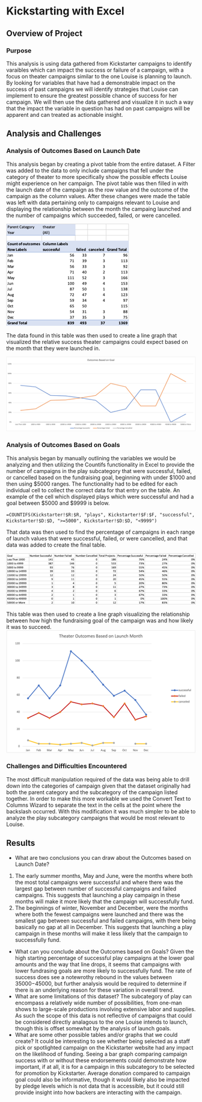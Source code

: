 # Kickstarting with Excel

## Overview of Project

### Purpose
This analysis is using data gathered from Kickstarter campaigns to identify varaibles which can impact the success or failure of a campaign, with a focus on theater campaigns similar to the one Louise is planning to launch. By looking for variables that have had a demonstrable impact on the success of past campaigns we will identify strategies that Louise can implement to ensure the greatest possible chance of success for her campaign. We will then use the data gathered and visualize it in such a way that the impact the variable in question has had on past campaigns will be apparent and can treated as actionable insight.
## Analysis and Challenges

### Analysis of Outcomes Based on Launch Date
This analysis began by creating a pivot table from the entire dataset. A Filter was added to the data to only include campaigns that fell under the category of theater to more specifically show the possible effects Louise might experience on her campaign. The pivot table was then filled in with the launch date of the campaign as the row value and the outcome of the campaign as the column values. After these changes were made the table was left with data pertaining only to campaigns relevant to Louise and displaying the relationship between the month the campaing launched and the number of campaigns which succeeded, failed, or were cancelled.

![Pivot table based on launch data and outcome of camapign](Launch_Pivot_Table.png)

The data found in this table was then used to create a line graph that visualized the relative success theater campaigns could expect based on the month that they were launched in.

![Chart showing project outcome based on goal](Outcomes_vs_Goals.png)

### Analysis of Outcomes Based on Goals
This analysis began by manually outlining the variables we would be analyzing and then utilizing the Countifs functionality in Excel to provide the number of campaigns in the play subcategory that were successful, failed, or cancelled based on the fundraising goal, beginning with under $1000 and then using $5000 ranges. The functionality had to be edited for each individual cell to collect the correct data for that entry on the table. An example of the cell which displayed plays which were successful and had a goal between $5000 and $9999 is below.
```
=COUNTIFS(Kickstarter!$R:$R, "plays", Kickstarter!$F:$F, "successful", Kickstarter!$D:$D, ">=5000", Kickstarter!$D:$D, "<9999")
```
That data was then used to find the percentage of campaigns in each range of launch values that were successful, failed, or were cancelled, and that data was added to create the final table.

![Table showing relationship between launch goal of play campaigns and outcome](Goals_Data_Table.png)

This table was then used to create a line graph visualizing the relationship between how high the fundraising goal of the campaign was and how likely it was to succeed.
![Chart showing project outcome based on launch date](Theater_Outcomes_vs_Launch.png)

### Challenges and Difficulties Encountered
The most difficult manipulation required of the data was being able to drill down into the categories of campaign given that the dataset originally had both the parent category and the subcategory of the campaign listed together. In order to make this more workable we used the Convert Text to Columns Wizard to separate the text in the cells at the point where the backslash occurred. With this modification it was much simpler to be able to analyze the play subcategory campaigns that would be most relevant to Louise.
## Results

- What are two conclusions you can draw about the Outcomes based on Launch Date?
1. The early summer months, May and June, were the months where both the most total campaigns were successful and where there was the largest gap between number of successful campaigns and failed campaigns. This suggests that launching a play campaign in these months will make it more likely that the campaign will successfully fund.
2. The beginnings of winter, November and December, were the months where both the fewest campaigns were launched and there was the smallest gap between successful and failed campaigns, with there being basically no gap at all in December. This suggests that launching a play campaign in these months will make it less likely that the campaign to successfully fund.
- What can you conclude about the Outcomes based on Goals?
Given the high starting percentage of successful play campaigns at the lower goal amounts and the way that line drops, it seems that campaigns with lower fundrasing goals are more likely to successfully fund. The rate of success does see a notewrothy rebound in the values between $35000-$45000, but further analysis would be required to determine if there is an underlying reason for these variation in overall trend.
- What are some limitations of this dataset?
The subcategory of play can encompass a relatively wide number of possibilities, from one-man shows to large-scale productions involving extensive labor and supplies. As such the scope of this data is not reflective of campaigns that could be considered directly analagous to the one Louise intends to launch, though this is offset somewhat by the analysis of launch goals.
- What are some other possible tables and/or graphs that we could create?
It could be interesting to see whether being selected as a staff pick or spotlighted campaign on the Kickstarter website had any impact on the likelihood of funding. Seeing a bar graph comparing campaign success with or without these endorsements could demonstrate how important, if at all, it is for a campaign in this subcategory to be selected for promotion by Kickstarter. Average donation compared to campaign goal could also be informative, though it would likely also be impacted by pledge levels which is not data that is accessible, but it could still provide insight into how backers are interacting with the campaign.
